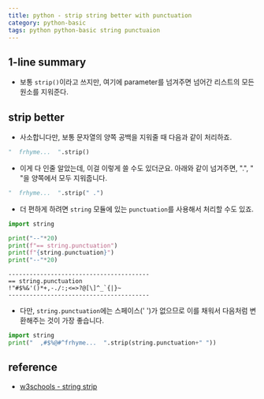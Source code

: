 ```yaml
---
title: python - strip string better with punctuation
category: python-basic
tags: python python-basic string punctuaion 
---
```


## 1-line summary 

- 보통 `strip()`이라고 쓰지만, 여기에 parameter를 넘겨주면 넘어간 리스트의 모든 원소를 지워준다.

## strip better

- 사소합니다만, 보통 문자열의 양쪽 공백을 지워줄 때 다음과 같이 처리하죠. 

```python
"  frhyme...  ".strip()
```

- 이게 다 인줄 알았는데, 이걸 이렇게 쓸 수도 있더군요. 아래와 같이 넘겨주면, ".", " "을 양쪽에서 모두 지워줍니다.

```python
"  frhyme...  ".strip(" .")
```

- 더 편하게 하려면 `string` 모듈에 있는 `punctuation`를 사용해서 처리할 수도 있죠.

```python
import string 

print("--"*20)
print(f"== string.punctuation")
print(f"{string.punctuation}")
print("--"*20)
```
```
----------------------------------------
== string.punctuation
!"#$%&'()*+,-./:;<=>?@[\]^_`{|}~
----------------------------------------
```

- 다만, `string.punctuation`에는 스페이스(' ')가 없으므로 이를 채워서 다음처럼 변환해주는 것이 가장 좋습니다. 

```python
import string 
print("  ,#$%@#^frhyme...  ".strip(string.punctuation+" "))
```

## reference

- [w3schools - string strip](https://www.w3schools.com/python/ref_string_strip.asp)